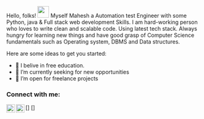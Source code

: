 

Hello, folks! <img src="https://raw.githubusercontent.com/MartinHeinz/MartinHeinz/master/wave.gif" width="30px">
Myself Mahesh a Automation test Engineer with some Python, java & Full stack web development Skills. I am hard-working person who loves to write clean and scalable code. Using latest tech stack. Always hungry for learning new things and have good grasp of Computer Science fundamentals such as Operating system, DBMS and Data structures.

 Here are some ideas to get you started:

- 🔭 I belive in free education.
- 🌱 I’m currently seeking for new opportunities
- 👯 I’m open for freelance projects




### Connect with me:


[<img align="left" alt="Mahesh Kumar | LinkedIn" width="22px" src="https://cdn.jsdelivr.net/npm/simple-icons@v3/icons/linkedin.svg" />]
[<img align="left" alt="Instagram | Instagram" width="22px" src="https://cdn.jsdelivr.net/npm/simple-icons@v3/icons/instagram.svg" />]








